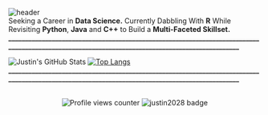 ![header](https://capsule-render.vercel.app/api?type=waving&color=gradient&customColorList=30,30,30,30,30&height=200&section=header&text=Introducing...%20Justin%20☄️&fontSize=45) <br />
Seeking a Career in **Data Science.** Currently Dabbling With **R** While Revisiting **Python**, **Java** and **C++** to Build a **Multi-Faceted Skillset.** <br /> 
**________________________________________________________________________________________________________________________________________________** <br />

![Justin's GitHub Stats](https://github-readme-stats.vercel.app/api?username=justin-2028&show_icons=true&theme=normal)
[![Top Langs](https://github-readme-stats.vercel.app/api/top-langs/?username=justin-2028&exclude_repo=project-sophie)](https://github.com/justin-2028/github-readme-stats)
**________________________________________________________________________________________________________________________________________________** <br /> <br />
<p align="center">
  <img src="https://komarev.com/ghpvc/?username=justin-2028&color=blue" alt="Profile views counter" />
  <img src="https://road-to-kaggle-grandmaster.vercel.app/api/simple/justin2028" alt="justin2028 badge" />
</p>
